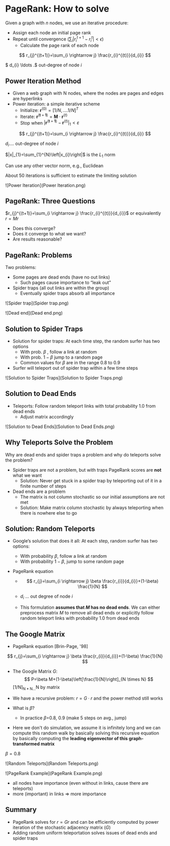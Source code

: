 # PageRank: How to solve

Given a graph with $n$ nodes, we use an iterative procedure:

+ Assign each node an initial page rank
+ Repeat until convergence  $\left(\sum_{i}\left|r_{i}^{t+1}-r_{i}^{t}\right|<\epsilon\right)$
  + Calculate the page rank of each node

$$
r_{j}^{(t+1)}=\sum_{i \rightarrow j} \frac{r_{i}^{(t)}}{d_{i}}
$$

$ d_{i} \ldots .$ out-degree of node $i$ 

## **Power Iteration Method**

- Given a web graph with  N  nodes, where the nodes are pages and edges are hyperlinks
- Power iteration: a simple iterative scheme
  - Initialize:  $\boldsymbol{r}^{(0)}=[1 / N, \ldots .1 / N]^{T}$
  - Iterate:  $\boldsymbol{r}^{(\boldsymbol{t}+\mathbf{1})}=\boldsymbol{M} \cdot \boldsymbol{r}^{(t)}$ 
  - Stop when  $\left|\boldsymbol{r}^{(\boldsymbol{t}+\mathbf{1})}-\boldsymbol{r}^{(t)}\right|_{1}<\varepsilon$


$$
r_{j}^{(t+1)}=\sum_{i \rightarrow j} \frac{r_{i}^{(t)}}{d_{i}}
$$

$d_{i} \ldots .$ out-degree of node $i$ 

$|x|_{1}=\sum_{1}^{N}\left|x_{i}\right|$ is the $L_{1}$ norm 

Can use any other vector norm, e.g., Euclidean

About 50 iterations is sufficient to estimate the limiting solution

![Power Iteration](Power Iteration.png)

## PageRank: Three Questions

$r_{j}^{(t+1)}=\sum_{i \rightarrow j} \frac{r_{i}^{(t)}}{d_{i}}$ or equivalently $r=Mr$

+ Does this converge?
+ Does it converge to what we want?
+ Are results reasonable?

## PageRank: Problems

Two problems:

+ Some pages are dead ends (have no out links)
  + Such pages cause importance to “leak out”
+ Spider traps (all out links are within the group)
  + Eventually spider traps absorb all importance

![Spider trap](Spider trap.png)

![Dead end](Dead end.png)

## Solution to Spider Traps

+ Solution for spider traps: At each time step, the random surfer has two options
  + With prob. $\beta$ , follow a link at random
  + With prob. $1-\beta$ jump to a random page
  + Common values for $\beta$ are in the range $0.8$ to $0.9$
+ Surfer will teleport out of spider trap within a few time steps

![Solution to Spider Traps](Solution to Spider Traps.png)

## Solution to Dead Ends

+ Teleports: Follow random teleport links with total probability 1.0 from dead ends
  + Adjust matrix accordingly

![Solution to Dead Ends](Solution to Dead Ends.png)

## Why Teleports Solve the Problem

Why are dead ends and spider traps a problem and why do teleports solve the problem?

+ Spider traps are not a problem, but with traps PageRank scores are **not** what we want
  + Solution: Never get stuck in a spider trap by teleporting out of it in a finite number of steps
+ Dead ends are a problem
  + The matrix is not column stochastic so our initial assumptions are not met
  + Solution: Make matrix column stochastic by always teleporting when there is nowhere else to go

## Solution: Random Teleports

+ Google’s solution that does it all: At each step, random surfer has two options:
  + With probability $\beta$, follow a link at random
  + With probability $1-\beta$, jump to some random page

+ PageRank equation

  + $$
    r_{j}=\sum_{i \rightarrow j} \beta \frac{r_{i}}{d_{i}}+(1-\beta) \frac{1}{N}
    $$

  + $d_i$ … out degree of node $i$

  + This formulation **assumes that $M$ has no dead ends**. We can either preprocess matrix $M$ to remove all dead ends or explicitly follow random teleport links with probability $1.0$ from dead ends

## The Google Matrix

- PageRank equation [Brin-Page, '98]

$$
r_{j}=\sum_{i \rightarrow j} \beta \frac{r_{i}}{d_{i}}+(1-\beta) \frac{1}{N}
$$

- The Google Matrix $G$:
$$
 P=\beta M+(1-\beta)\left[\frac{1}{N}\right]_{N \times N}
$$
 $[1 / \mathrm{N}]_{\mathrm{N*N} \ldots} \mathrm{N}$ by matrix

- We have a recursive problem:  $r=G \cdot r$ and the power method still works
- What is $\beta$?
  - In practice  $\beta$=$0.8$, $0.9$  (make $5$ steps on avg., jump)
- Here we don't do simulation, we assume it is infinitely long and we can compute this random walk by basically solving this recursive equation by basically computing the **leading eigenvector of this graph-transformed matrix**

$\beta=0.8$

![Random Teleports](Random Teleports.png)

![PageRank Example](PageRank Example.png)

+ all nodes have importance (even without in links, cause there are teleports)
+ more (important) in links => more importance

## Summary

+ PageRank solves for $r=Gr$ and can be efficiently computed by power iteration of the stochastic adjacency matrix ($G$)
+ Adding random uniform teleportation solves issues of dead ends and spider traps
